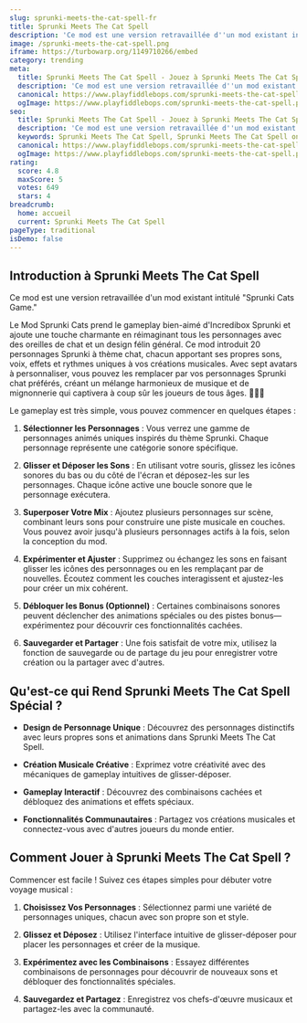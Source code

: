 ```yaml
---
slug: sprunki-meets-the-cat-spell-fr
title: Sprunki Meets The Cat Spell
description: 'Ce mod est une version retravaillée d''un mod existant intitulé '
image: /sprunki-meets-the-cat-spell.png
iframe: https://turbowarp.org/1149710266/embed
category: trending
meta:
  title: Sprunki Meets The Cat Spell - Jouez à Sprunki Meets The Cat Spell en Ligne
  description: 'Ce mod est une version retravaillée d''un mod existant intitulé '
  canonical: https://www.playfiddlebops.com/sprunki-meets-the-cat-spell/
  ogImage: https://www.playfiddlebops.com/sprunki-meets-the-cat-spell.png
seo:
  title: Sprunki Meets The Cat Spell - Jouez à Sprunki Meets The Cat Spell en Ligne
  description: 'Ce mod est une version retravaillée d''un mod existant intitulé '
  keywords: Sprunki Meets The Cat Spell, Sprunki Meets The Cat Spell online
  canonical: https://www.playfiddlebops.com/sprunki-meets-the-cat-spell/
  ogImage: https://www.playfiddlebops.com/sprunki-meets-the-cat-spell.png
rating:
  score: 4.8
  maxScore: 5
  votes: 649
  stars: 4
breadcrumb:
  home: accueil
  current: Sprunki Meets The Cat Spell
pageType: traditional
isDemo: false
---
```


## Introduction à Sprunki Meets The Cat Spell

Ce mod est une version retravaillée d'un mod existant intitulé "Sprunki Cats Game."

Le Mod Sprunki Cats prend le gameplay bien-aimé d'Incredibox Sprunki et ajoute une touche charmante en réimaginant tous les personnages avec des oreilles de chat et un design félin général. Ce mod introduit 20 personnages Sprunki à thème chat, chacun apportant ses propres sons, voix, effets et rythmes uniques à vos créations musicales. Avec sept avatars à personnaliser, vous pouvez les remplacer par vos personnages Sprunki chat préférés, créant un mélange harmonieux de musique et de mignonnerie qui captivera à coup sûr les joueurs de tous âges. 🐾🎨🎶

Le gameplay est très simple, vous pouvez commencer en quelques étapes :

1. **Sélectionner les Personnages** : Vous verrez une gamme de personnages animés uniques inspirés du thème Sprunki. Chaque personnage représente une catégorie sonore spécifique.

1. **Glisser et Déposer les Sons** : En utilisant votre souris, glissez les icônes sonores du bas ou du côté de l'écran et déposez-les sur les personnages. Chaque icône active une boucle sonore que le personnage exécutera.

1. **Superposer Votre Mix** : Ajoutez plusieurs personnages sur scène, combinant leurs sons pour construire une piste musicale en couches. Vous pouvez avoir jusqu'à plusieurs personnages actifs à la fois, selon la conception du mod.

1. **Expérimenter et Ajuster** : Supprimez ou échangez les sons en faisant glisser les icônes des personnages ou en les remplaçant par de nouvelles. Écoutez comment les couches interagissent et ajustez-les pour créer un mix cohérent.

1. **Débloquer les Bonus (Optionnel)** : Certaines combinaisons sonores peuvent déclencher des animations spéciales ou des pistes bonus—expérimentez pour découvrir ces fonctionnalités cachées.

1. **Sauvegarder et Partager** : Une fois satisfait de votre mix, utilisez la fonction de sauvegarde ou de partage du jeu pour enregistrer votre création ou la partager avec d'autres.

## Qu'est-ce qui Rend Sprunki Meets The Cat Spell Spécial ?

- **Design de Personnage Unique** : Découvrez des personnages distinctifs avec leurs propres sons et animations dans Sprunki Meets The Cat Spell.

- **Création Musicale Créative** : Exprimez votre créativité avec des mécaniques de gameplay intuitives de glisser-déposer.

- **Gameplay Interactif** : Découvrez des combinaisons cachées et débloquez des animations et effets spéciaux.

- **Fonctionnalités Communautaires** : Partagez vos créations musicales et connectez-vous avec d'autres joueurs du monde entier.

## Comment Jouer à Sprunki Meets The Cat Spell ?

Commencer est facile ! Suivez ces étapes simples pour débuter votre voyage musical :

1. **Choisissez Vos Personnages** : Sélectionnez parmi une variété de personnages uniques, chacun avec son propre son et style.

1. **Glissez et Déposez** : Utilisez l'interface intuitive de glisser-déposer pour placer les personnages et créer de la musique.

1. **Expérimentez avec les Combinaisons** : Essayez différentes combinaisons de personnages pour découvrir de nouveaux sons et débloquer des fonctionnalités spéciales.

1. **Sauvegardez et Partagez** : Enregistrez vos chefs-d'œuvre musicaux et partagez-les avec la communauté.